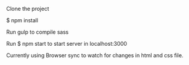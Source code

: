 Clone the project

$ npm install

Run gulp to compile sass

Run $ npm start to start server in localhost:3000

Currently using Browser sync to watch for changes in html and css file.
